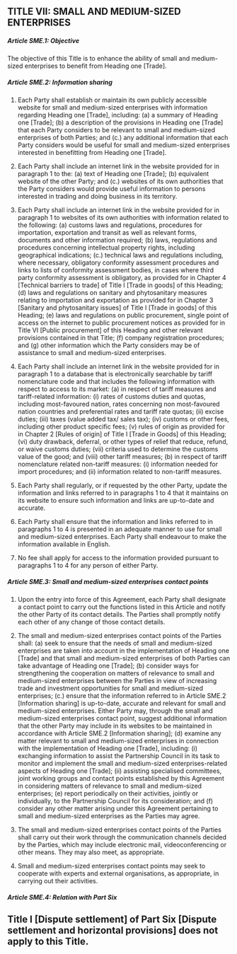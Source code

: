 ## TITLE VII: SMALL AND MEDIUM-SIZED ENTERPRISES
##### Article SME.1: Objective
The objective of this Title is to enhance the ability of small and medium-sized enterprises to benefit from Heading one [Trade].

##### Article SME.2: Information sharing
1. Each Party shall establish or maintain its own publicly accessible website for small and medium-sized enterprises with information regarding Heading one [Trade], including:
    (a) a summary of Heading one [Trade];
    (b) a description of the provisions in Heading one [Trade] that each Party considers to be relevant to small and medium-sized enterprises of both Parties; and
    (c.) any additional information that each Party considers would be useful for small and medium-sized enterprises interested in benefitting from Heading one [Trade].

2. Each Party shall include an internet link in the website provided for in paragraph 1 to the:
    (a) text of Heading one [Trade];
    (b) equivalent website of the other Party; and
    (c.) websites of its own authorities that the Party considers would provide useful information to persons interested in trading and doing business in its territory.

3. Each Party shall include an internet link in the website provided for in paragraph 1 to websites of its own authorities with information related to the following:
    (a) customs laws and regulations, procedures for importation, exportation and transit as well as relevant forms, documents and other information required;
    (b) laws, regulations and procedures concerning intellectual property rights, including geographical indications;
    (c.) technical laws and regulations including, where necessary, obligatory conformity assessment procedures and links to lists of conformity assessment bodies, in cases where third party conformity assessment is obligatory, as provided for in Chapter 4 [Technical barriers to trade] of Title I [Trade in goods] of this Heading;
    (d) laws and regulations on sanitary and phytosanitary measures relating to importation and exportation as provided for in Chapter 3 [Sanitary and phytosanitary issues] of Title I [Trade in goods] of this Heading;
    (e) laws and regulations on public procurement, single point of access on the internet to public procurement notices as provided for in Title VI [Public procurement] of this Heading and other relevant provisions contained in that Title;
    (f) company registration procedures; and
    (g) other information which the Party considers may be of assistance to small and medium-sized enterprises.

4. Each Party shall include an internet link in the website provided for in paragraph 1 to a database that is electronically searchable by tariff nomenclature code and that includes the following information with respect to access to its market:
    (a) in respect of tariff measures and tariff-related information:
        (i) rates of customs duties and quotas, including most-favoured nation, rates concerning non most-favoured nation countries and preferential rates and tariff rate quotas;
        (ii) excise duties;
        (iii) taxes (value added tax/ sales tax);
        (iv) customs or other fees, including other product specific fees;
        (v) rules of origin as provided for in Chapter 2 [Rules of origin] of Title I [Trade in Goods] of this Heading;
        (vi) duty drawback, deferral, or other types of relief that reduce, refund, or waive customs duties;
        (vii) criteria used to determine the customs value of the good; and
        (viii) other tariff measures;
    (b) in respect of tariff nomenclature related non-tariff measures:
        (i) information needed for import procedures; and
        (ii) information related to non-tariff measures.

5. Each Party shall regularly, or if requested by the other Party, update the information and links referred to in paragraphs 1 to 4 that it maintains on its website to ensure such information and links are up-to-date and accurate.

6. Each Party shall ensure that the information and links referred to in paragraphs 1 to 4 is presented in an adequate manner to use for small and medium-sized enterprises. Each Party shall endeavour to make the information available in English.

7. No fee shall apply for access to the information provided pursuant to paragraphs 1 to 4 for any person of either Party.

##### Article SME.3: Small and medium-sized enterprises contact points
1. Upon the entry into force of this Agreement, each Party shall designate a contact point to carry out the functions listed in this Article and notify the other Party of its contact details. The Parties shall promptly notify each other of any change of those contact details.

2. The small and medium-sized enterprises contact points of the Parties shall:
    (a) seek to ensure that the needs of small and medium-sized enterprises are taken into account in the implementation of Heading one [Trade] and that small and medium-sized enterprises of both Parties can take advantage of Heading one [Trade];
    (b) consider ways for strengthening the cooperation on matters of relevance to small and medium-sized enterprises between the Parties in view of increasing trade and investment opportunities for small and medium-sized enterprises;
    (c.) ensure that the information referred to in Article SME.2 [Information sharing] is up-to-date, accurate and relevant for small and medium-sized enterprises. Either Party may, through the small and medium-sized enterprises contact point, suggest additional information that the other Party may include in its websites to be maintained in accordance with Article SME.2 [Information sharing];
    (d) examine any matter relevant to small and medium-sized enterprises in connection with the implementation of Heading one [Trade], including:
        (i) exchanging information to assist the Partnership Council in its task to monitor and implement the small and medium-sized enterprises-related aspects of Heading one [Trade];
        (ii) assisting specialised committees, joint working groups and contact points established by this Agreement in considering matters of relevance to small and medium-sized enterprises;
    (e) report periodically on their activities, jointly or individually, to the Partnership Council for its consideration; and
    (f) consider any other matter arising under this Agreement pertaining to small and medium-sized enterprises as the Parties may agree.

3. The small and medium-sized enterprises contact points of the Parties shall carry out their work through the communication channels decided by the Parties, which may include electronic mail, videoconferencing or other means. They may also meet, as appropriate.

4. Small and medium-sized enterprises contact points may seek to cooperate with experts and external organisations, as appropriate, in carrying out their activities.

##### Article SME.4: Relation with Part Six
## Title I [Dispute settlement] of Part Six [Dispute settlement and horizontal provisions] does not apply to this Title.
